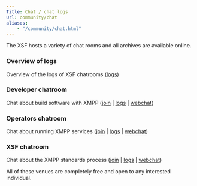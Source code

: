 ```yaml
---
Title: Chat / chat logs
Url: community/chat
aliases:
    - "/community/chat.html"
---
```


The XSF hosts a variety of chat rooms and all archives are available online.

### Overview of logs
Overview of the logs of XSF chatrooms ([logs](https://logs.xmpp.org/))

### Developer chatroom
Chat about build software with XMPP ([join](xmpp:jdev@muc.xmpp.org?join) | [logs](http://logs.xmpp.org/jdev/) | [webchat](https://xmpp.org/chat?jdev))

### Operators chatroom
Chat about running XMPP services ([join](xmpp:operators@muc.xmpp.org?join) | [logs](http://logs.xmpp.org/operators/) | [webchat](https://xmpp.org/chat?operators))

### XSF chatroom
Chat about the XMPP standards process ([join](xmpp:xsf@muc.xmpp.org?join) | [logs](http://logs.xmpp.org/xsf/) | [webchat](https://xmpp.org/chat?xsf))

All of these venues are completely free and open to any interested individual.
